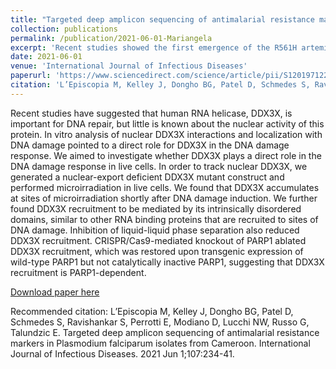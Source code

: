 ```yaml
---
title: "Targeted deep amplicon sequencing of antimalarial resistance markers in Plasmodium falciparum isolates from Cameroon"
collection: publications
permalink: /publication/2021-06-01-Mariangela
excerpt: 'Recent studies showed the first emergence of the R561H artemisinin-associated resistance marker in Africa, which highlights the importance of continued molecular surveillance to assess the selection and spread of this and other drug resistance markers in the region. In this study, we used targeted amplicon deep sequencing of 116 isolates collected in two areas of Cameroon to genotype the major drug resistance genes, k13, crt, mdr1, dhfr, and dhps, and the cytochrome b gene (cytb) in Plasmodium falciparum. No confirmed or associated artemisinin resistance markers were observed in Pfk13. In comparison, both major and minor alleles associated with drug resistance were found in Pfcrt, Pfmdr1, Pfdhfr, and Pfdhps. Notably, a high frequency of other nonsynonymous mutations was observed across all the genes, except for Pfcytb, suggesting continued selection pressure. The results from this study supported the continued use of artemisinin-based combination therapy and administration of sulfadoxine-pyrimethamine for intermittent preventive therapy in pregnant women, and for seasonal chemoprevention in these study sites in Cameroon.'
date: 2021-06-01
venue: 'International Journal of Infectious Diseases'
paperurl: 'https://www.sciencedirect.com/science/article/pii/S1201971221003933'
citation: 'L’Episcopia M, Kelley J, Dongho BG, Patel D, Schmedes S, Ravishankar S, Perrotti E, Modiano D, Lucchi NW, Russo G, Talundzic E. Targeted deep amplicon sequencing of antimalarial resistance markers in Plasmodium falciparum isolates from Cameroon. International Journal of Infectious Diseases. 2021 Jun 1;107:234-41.'
---
```

Recent studies have suggested that human RNA helicase, DDX3X, is important for DNA repair, but little is known about the nuclear activity of this protein. In vitro analysis of nuclear DDX3X interactions and localization with DNA damage pointed to a direct role for DDX3X in the DNA damage response. We aimed to investigate whether DDX3X plays a direct role in the DNA damage response in live cells. In order to track nuclear DDX3X, we generated a nuclear-export deficient DDX3X mutant construct and performed microirradiation in live cells. We found that DDX3X accumulates at sites of microirradiation shortly after DNA damage induction. We further found DDX3X recruitment to be mediated by its intrinsically disordered domains, similar to other RNA binding proteins that are recruited to sites of DNA damage. Inhibition of liquid-liquid phase separation also reduced DDX3X recruitment. CRISPR/Cas9-mediated knockout of PARP1 ablated DDX3X recruitment, which was restored upon transgenic expression of wild-type PARP1 but not catalytically inactive PARP1, suggesting that DDX3X recruitment is PARP1-dependent.

[Download paper here](https://www.sciencedirect.com/science/article/pii/S1201971221003933)

Recommended citation: L’Episcopia M, Kelley J, Dongho BG, Patel D, Schmedes S, Ravishankar S, Perrotti E, Modiano D, Lucchi NW, Russo G, Talundzic E. Targeted deep amplicon sequencing of antimalarial resistance markers in Plasmodium falciparum isolates from Cameroon. International Journal of Infectious Diseases. 2021 Jun 1;107:234-41.
